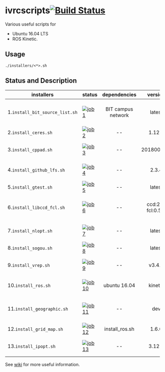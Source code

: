 # ivrcscripts[![Build Status](https://travis-ci.com/bit-ivrc/ivrcscripts.svg?token=Jmj6MSYSGZmX9ePjdawa&branch=master)](https://travis-ci.com/bit-ivrc/ivrcscripts)
Various useful scripts for
* Ubuntu 16.04 LTS
* ROS Kinetic.


## Usage

```
./installers/<*>.sh
```

## Status and Description

| installers | status  | dependencies | version | description |
| ------ | ------ | :------: | :-------: | -------- |
| 1.`install_bit_source_list.sh` | [![job1][1]][0] | BIT campus network | latest | Update [sources.list](http://wiki.ubuntu.org.cn/%E6%A8%A1%E6%9D%BF:16.04source) with the BIT apt Mirror|
| 2.`install_ceres.sh`    | [![job2][2]][0]  |  -- | 1.12.0 | [Google Ceres Solver](http://ceres-solver.org/) |
| 3.`install_cppad.sh`    | [![job3][3]][0]  | -- | 20180000.0 | [Automatic Differentiation Library](http://coin-or.github.io/CppAD/doc/cppad.htm) |
| 4.`install_github_lfs.sh`    | [![job4][4]][0]  | -- | 2.3.4 | [Git Large File Storage](https://git-lfs.github.com/) Support |
| 5.`install_gtest.sh`    | [![job5][5]][0]  | -- | latest | [Google Unit Test Library](https://github.com/google/googletest) |
| 6.`install_libccd_fcl.sh`    | [![job6][6]][0]  | -- | ccd:2.0, fcl:0.5.0 | Collision Checking Library, [FCL](https://github.com/flexible-collision-library/fcl), [CCD](https://github.com/danfis/libccd) |
| 7.`install_nlopt.sh`    | [![job7][7]][0]  | -- | latest | [Nonlinear Programming Solver](https://nlopt.readthedocs.io/en/latest/) |
| 8.`install_sogou.sh`    | [![job8][8]][0]  | -- | latest | [Input Method](https://pinyin.sogou.com/linux/?r=pinyin) |
| 9.`install_vrep.sh`    | [![job9][9]][0]  | -- | v3.4.0 | [A General 3D Simulator for Robotics](http://www.coppeliarobotics.com/).|
| 10.`install_ros.sh`    | [![job10][10]][0]  | ubuntu 16.04 | kinetic | [Robot Operating System](http://www.ros.org/) |
| 11.`install_geographic.sh`    | [![job11][11]][0]  | -- | dev | [A Library for Solving Geodesic Problems](https://geographiclib.sourceforge.io/).|
| 12.`install_grid_map.sh`    | [![job12][12]][0]  | install_ros.sh | 1.6.0 | [A Grid Map Library](https://github.com/anybotics/grid_map) |
| 13.`install_ipopt.sh`    | [![job13][13]][0]  | -- | 3.12.4 | [Nonliner Programming Solver](https://projects.coin-or.org/Ipopt) |


See [wiki](https://github.com/bit-ivrc/ivrcscripts/wiki) for more useful information.

[0]: https://travis-ci.org/bit-ivrc/ivrcscripts
[1]: https://travis-matrix-badges.herokuapp.com/repos/bit-ivrc/ivrcscripts/branches/master/1
[2]: https://travis-matrix-badges.herokuapp.com/repos/bit-ivrc/ivrcscripts/branches/master/2
[3]: https://travis-matrix-badges.herokuapp.com/repos/bit-ivrc/ivrcscripts/branches/master/3
[4]: https://travis-matrix-badges.herokuapp.com/repos/bit-ivrc/ivrcscripts/branches/master/4
[5]: https://travis-matrix-badges.herokuapp.com/repos/bit-ivrc/ivrcscripts/branches/master/5
[6]: https://travis-matrix-badges.herokuapp.com/repos/bit-ivrc/ivrcscripts/branches/master/6
[7]: https://travis-matrix-badges.herokuapp.com/repos/bit-ivrc/ivrcscripts/branches/master/7
[8]: https://travis-matrix-badges.herokuapp.com/repos/bit-ivrc/ivrcscripts/branches/master/8
[9]: https://travis-matrix-badges.herokuapp.com/repos/bit-ivrc/ivrcscripts/branches/master/9
[10]: https://travis-matrix-badges.herokuapp.com/repos/bit-ivrc/ivrcscripts/branches/master/10
[11]: https://travis-matrix-badges.herokuapp.com/repos/bit-ivrc/ivrcscripts/branches/master/11
[12]: https://travis-matrix-badges.herokuapp.com/repos/bit-ivrc/ivrcscripts/branches/master/12
[13]: https://travis-matrix-badges.herokuapp.com/repos/bit-ivrc/ivrcscripts/branches/master/13
